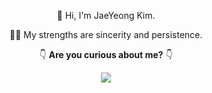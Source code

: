 <div align="center">

  
  👋 Hi, I'm JaeYeong Kim.
  
  🏃‍♀️ My strengths are sincerity and persistence.
  
  
  👇 **Are you curious about me?** 👇

  [![](https://github.com/user-attachments/assets/b6b2506a-7ce0-4b08-8f98-f0365d007a94)](https://NanoKim.github.io)

  
</div>
